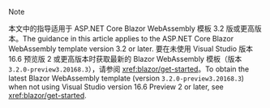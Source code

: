 > [!NOTE]
> <span data-ttu-id="eaa4b-101">本文中的指导适用于 ASP.NET Core Blazor WebAssembly 模板 3.2 版或更高版本。</span><span class="sxs-lookup"><span data-stu-id="eaa4b-101">The guidance in this article applies to the ASP.NET Core Blazor WebAssembly template version 3.2 or later.</span></span> <span data-ttu-id="eaa4b-102">要在未使用 Visual Studio 版本 16.6 预览版 2 或更高版本时获取最新的 Blazor WebAssembly 模板（版本 `3.2.0-preview3.20168.3`），请参阅 <xref:blazor/get-started>。</span><span class="sxs-lookup"><span data-stu-id="eaa4b-102">To obtain the latest Blazor WebAssembly template (version `3.2.0-preview3.20168.3`) when not using Visual Studio version 16.6 Preview 2 or later, see <xref:blazor/get-started>.</span></span>

